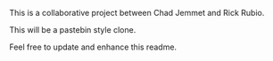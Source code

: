 This is a collaborative project between Chad Jemmet and Rick Rubio.

This will be a pastebin style clone.

Feel free to update and enhance this readme.
